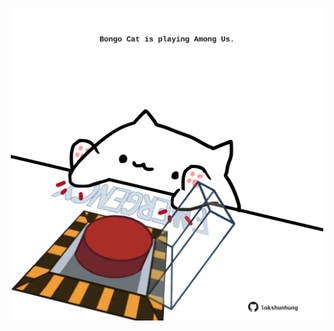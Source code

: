 <!-- built at 14/01/2023, 02:17:09 UTC -->
<p align="center">
  <img width="500" height="500" src="./ReadmeImage.svg">
</p>
